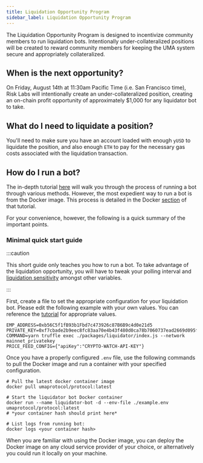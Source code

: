 ```yaml
---
title: Liquidation Opportunity Program
sidebar_label: Liquidation Opportunity Program
---
```


The Liquidation Opportunity Program is designed to incentivize community members
to run liquidation bots. Intentionally under-collateralized positions will be
created to reward community members for keeping the UMA system secure and
appropriately collateralized.

## When is the next opportunity?

On Friday, August 14th at 11:30am Pacific Time (i.e. San Francisco time), Risk Labs will intentionally create an under-collateralized
position, creating an on-chain profit opportunity of approximately \$1,000 for
any liquidator bot to take.

## What do I need to liquidate a position?

You'll need to make sure you have an account loaded with enough `yUSD` to
liquidate the position, and also enough `ETH` to pay for the necessary gas costs
associated with the liquidation transaction.

## How do I run a bot?

The in-depth tutorial [here](developers/bots.md) will walk you through the
process of running a bot through various methods. However, the most expedient
way to run a bot is from the Docker image. This process is detailed in the
Docker [section](developers/bots.md#running-the-bots-locally-with-docker) of that
tutorial.

For your convenience, however, the following is a quick summary of the important
points.

### Minimal quick start guide

:::caution

This short guide only teaches you how to run a bot. To take advantage of the
liquidation opportunity, you will have to tweak your polling interval and
[liquidation sensitivity](developers/bots.md#specifying-liquidation-sensitivity-parameters)
amongst other variables.

:::

First, create a file to set the appropriate configuration for your liquidation
bot. Please edit the following example with your own values. You can reference
the [tutorial](developers/bots.md) for appropriate values.

```shell title="example.env"
EMP_ADDRESS=0xb56C5f1fB93b1Fbd7c473926c87B6B9c4d0e21d5
PRIVATE_KEY=0xf7cbade2b9eec8fc83aa70e4b43f480d0ca78b7060737ead2669d095f2035322
COMMAND=yarn truffle exec ./packages/liquidator/index.js --network mainnet_privatekey
PRICE_FEED_CONFIG={"apiKey":"CRYPTO-WATCH-API-KEY"}
```

Once you have a properly configured `.env` file, use the following commands to
pull the Docker image and run a container with your specified configuration.

```shell
# Pull the latest docker container image
docker pull umaprotocol/protocol:latest

# Start the liquidator bot Docker container
docker run --name liquidator-bot -d --env-file ./example.env umaprotocol/protocol:latest
# *your container hash should print here*

# List logs from running bot:
docker logs <your container hash>
```

When you are familiar with using the Docker image, you can deploy the Docker
image on any cloud service provider of your choice, or alternatively you could
run it locally on your machine.

